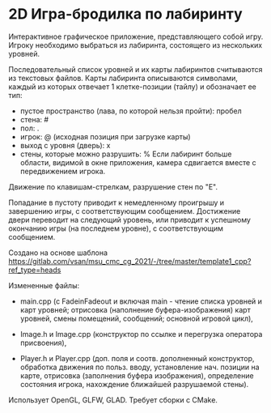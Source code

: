 # 2D Игра-бродилка по лабиринту

Интерактивное графическое приложение, представляющего собой игру. Игроку необходимо выбраться из лабиринта, состоящего из нескольких уровней.

Последовательный список уровней и их карты лабиринтов считываются из текстовых файлов. Карты лабиринта описываются символами, каждый из которых отвечает 1 клетке-позиции (тайлу) и обозначает ее тип:
- пустое пространство (лава, по которой нельзя пройти): пробел
- стена: #
- пол: .
- игрок: @ (исходная позиция при загрузке карты)
- выход с уровня (дверь): x
- стены, которые можно разрушить: %
Если лабиринт больше области, видимой в окне приложения, камера сдвигается вместе с передвижением игрока.

Движение по клавишам-стрелкам, разрушение стен по "Е".

Попадание в пустоту приводит к немедленному проигрышу и завершению игры, с соответствующим сообщением. 
Достижение двери переводит на следующий уровень, или приводит к успешному окончанию игры (на последнем уровне), с соответствующим сообщением.

Создано на основе шаблона https://gitlab.com/vsan/msu_cmc_cg_2021/-/tree/master/template1_cpp?ref_type=heads

Измененные файлы: 
- main.cpp (c FadeinFadeout и включая main - чтение списка уровней и карт уровней; отрисовка (наполнение буфера-изображения) карт уровней, смены помещений, сообщений; основной игровой цикл),

- Image.h и Image.cpp (конструктор по ссылке и перегрузка оператора присвоения),

- Player.h и Player.cpp (доп. поля и соотв. дополненный конструктор, обработка движения по польз. вводу, установление нач. позиции на карте, отрисовка (заполнения буфера изображения), определение состояния игрока, нахождение ближайшей разрушаемой стены).

Использует OpenGL, GLFW, GLAD. Требует сборки с CMake.
